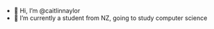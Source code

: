 - 👋 Hi, I’m @caitlinnaylor
- 🌱 I’m currently a student from NZ, going to study computer science

<!---
caitlinnaylor/caitlinnaylor is a ✨ special ✨ repository because its `README.md` (this file) appears on your GitHub profile.
You can click the Preview link to take a look at your changes.
--->

